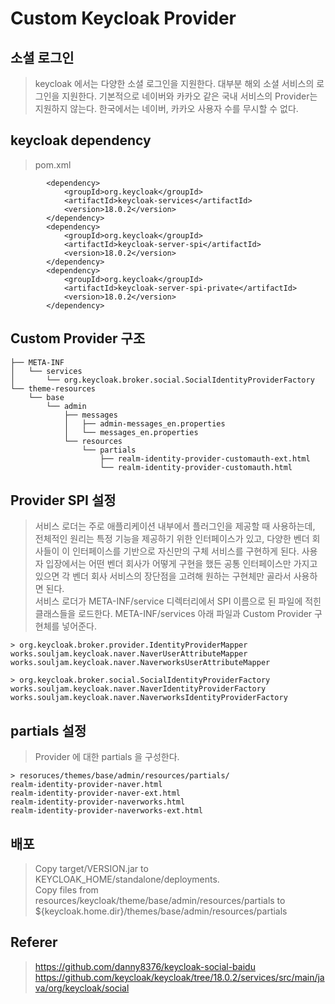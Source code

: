 # Custom Keycloak Provider

## 소셜 로그인
> keycloak 에서는 다양한 소셜 로그인을 지원한다. 대부분 해외 소셜 서비스의 로그인을 지원한다.
기본적으로 네이버와 카카오 같은 국내 서비스의 Provider는 지원하지 않는다. 한국에서는 네이버, 카카오 사용자 수를 무시할 수 없다.

## keycloak dependency
> pom.xml

```
		<dependency>
			<groupId>org.keycloak</groupId>
			<artifactId>keycloak-services</artifactId>
			<version>18.0.2</version> 
		</dependency>
		<dependency>
			<groupId>org.keycloak</groupId>
			<artifactId>keycloak-server-spi</artifactId>
			<version>18.0.2</version> 
		</dependency>
		<dependency>
			<groupId>org.keycloak</groupId>
			<artifactId>keycloak-server-spi-private</artifactId>
			<version>18.0.2</version> 
		</dependency>
```

## Custom Provider 구조

```
├── META-INF
│   └── services
│       └── org.keycloak.broker.social.SocialIdentityProviderFactory
└── theme-resources
    └── base
        └── admin
            ├── messages
            │   ├── admin-messages_en.properties
            │   └── messages_en.properties
            └── resources
                └── partials
                    ├── realm-identity-provider-customauth-ext.html
                    └── realm-identity-provider-customauth.html
```

## Provider SPI 설정
> 서비스 로더는 주로 애플리케이션 내부에서 플러그인을 제공할 때 사용하는데, 전체적인 원리는 특정 기능을 제공하기 위한 인터페이스가 있고, 다양한 벤더 회사들이 이 인터페이스를 기반으로 자신만의 구체 서비스를 구현하게 된다. 사용자 입장에서는 어떤 벤더 회사가 어떻게 구현을 했든 공통 인터페이스만 가지고 있으면 각 벤더 회사 서비스의 장단점을 고려해 원하는 구현체만 골라서 사용하면 된다. <BR>
> 서비스 로더가 META-INF/service 디렉터리에서 SPI 이름으로 된 파일에 적힌 클래스들을 로드한다. META-INF/services 아래 파일과 Custom Provider 구현체를 넣어준다.

```
> org.keycloak.broker.provider.IdentityProviderMapper
works.souljam.keycloak.naver.NaverUserAttributeMapper
works.souljam.keycloak.naver.NaverworksUserAttributeMapper

> org.keycloak.broker.social.SocialIdentityProviderFactory
works.souljam.keycloak.naver.NaverIdentityProviderFactory
works.souljam.keycloak.naver.NaverworksIdentityProviderFactory
```

## partials 설정
> Provider 에 대한 partials 을 구성한다.

```
> resoruces/themes/base/admin/resources/partials/
realm-identity-provider-naver.html
realm-identity-provider-naver-ext.html
realm-identity-provider-naverworks.html
realm-identity-provider-naverworks-ext.html
```

## 배포 
> Copy target/VERSION.jar to KEYCLOAK_HOME/standalone/deployments.<BR>
> Copy files from resources/keycloak/theme/base/admin/resources/partials to ${keycloak.home.dir}/themes/base/admin/resources/partials

## Referer
> https://github.com/danny8376/keycloak-social-baidu
> https://github.com/keycloak/keycloak/tree/18.0.2/services/src/main/java/org/keycloak/social

